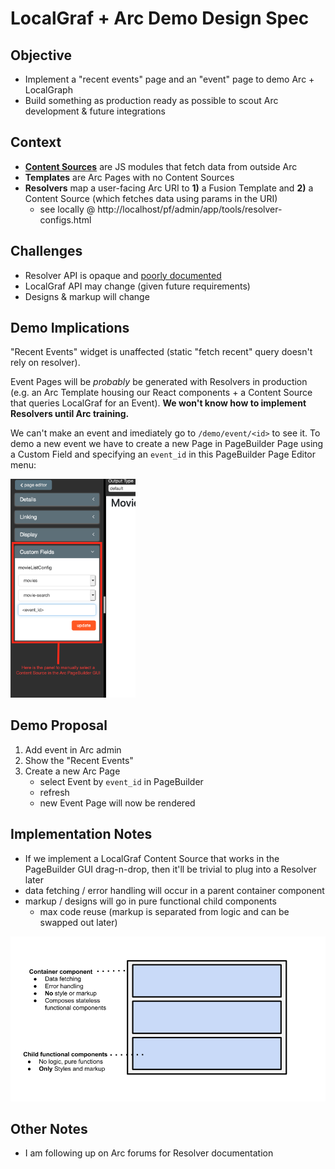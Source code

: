 # LocalGraf + Arc Demo Design Spec

## Objective
- Implement a "recent events" page and an "event" page to demo Arc + LocalGraph
- Build something as production ready as possible to scout Arc development & future integrations

## Context
- **[Content Sources](https://dmn.arcpublishing.com/alc/arc-products/pagebuilder/fusion/documentation/recipes/defining-content-source.md)** are JS modules that fetch data from outside Arc
- **Templates** are Arc Pages with no Content Sources
- **Resolvers** map a user-facing Arc URI to **1)** a Fusion Template and **2)** a Content Source (which fetches data using params in the URI)
    - see locally @ http://localhost/pf/admin/app/tools/resolver-configs.html

## Challenges
- Resolver API is opaque and [poorly documented](https://dmn.arcpublishing.com/alc/answers/464)
- LocalGraf API may change (given future requirements)
- Designs & markup will change

## Demo Implications
"Recent Events" widget is unaffected (static "fetch recent" query doesn't rely on resolver).

Event Pages will be _probably_ be generated with Resolvers in production (e.g. an Arc Template housing our React components + a Content Source that queries LocalGraf for an Event).  **We won't know how to implement Resolvers until Arc training.**

We can't make an event and imediately go to `/demo/event/<id>` to see it.  To demo a new event we have to create a new Page in PageBuilder Page using a Custom Field and specifying an `event_id` in this PageBuilder Page Editor menu:

<img src="https://raw.githubusercontent.com/nigelgilbert/localgraf-demo-design-docs/master/images/Screen%20Shot%202019-03-20%20at%2011.16.15%20PM.png" width="200" />


## Demo Proposal
1. Add event in Arc admin
2. Show the "Recent Events"
3. Create a new Arc Page
    - select Event by `event_id` in PageBuilder
    - refresh
    - new Event Page will now be rendered

## Implementation Notes
- If we implement a LocalGraf Content Source that works in the PageBuilder GUI drag-n-drop, then it'll be trivial to plug into a Resolver later
- data fetching / error handling will occur in a parent container component
- markup / designs will go in pure functional child components
    - max code reuse (markup is separated from logic and can be swapped out later)

<img src="https://raw.githubusercontent.com/nigelgilbert/localgraf-demo-design-docs/master/images/component-diagram.png" width="600" />

## Other Notes
- I am following up on Arc forums for Resolver documentation
